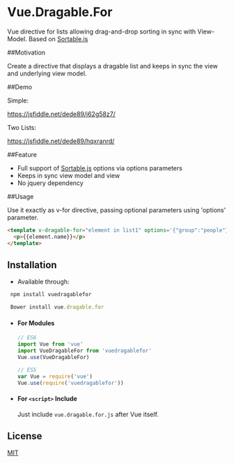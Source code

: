 # Vue.Dragable.For
Vue directive for lists allowing drag-and-drop sorting in sync with View-Model. Based on [Sortable.js](https://github.com/RubaXa/Sortable)


##Motivation

Create a directive that displays a dragable list and keeps in sync the view and underlying view model.

##Demo

Simple:

https://jsfiddle.net/dede89/j62g58z7/

Two Lists:

https://jsfiddle.net/dede89/hqxranrd/

##Feature

* Full support of [Sortable.js](https://github.com/RubaXa/Sortable) options via options parameters
* Keeps in sync view model and view
* No jquery dependency

##Usage

Use it exactly as v-for directive, passing optional parameters using 'options' parameter.

  ``` html
 <template v-dragable-for="element in list1" options='{"group":"people"}'>
    <p>{{element.name}}</p>
  </template>
   ```
## Installation
- Available through:
``` js
 npm install vuedragablefor
```
``` js
 Bower install vue.dragable.for
```
- #### For Modules

  ``` js
  // ES6
  import Vue from 'vue'
  import VueDragableFor from 'vuedragablefor'
  Vue.use(VueDragableFor)

  // ES5
  var Vue = require('vue')
  Vue.use(require('vuedragablefor'))
  ```

- #### For `<script>` Include

  Just include `vue.dragable.for.js` after Vue itself.
  
## License
  
  [MIT](https://github.com/David-Desmaisons/Vue.Dragable.For/blob/master/LICENSE)
